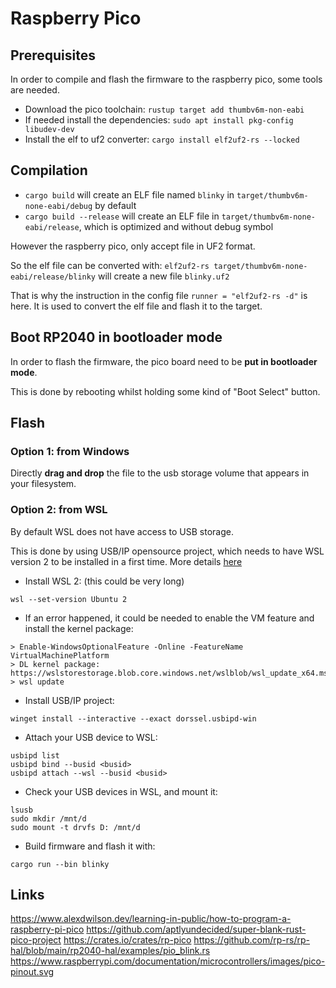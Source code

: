 # Raspberry Pico

## Prerequisites
In order to compile and flash the firmware to the raspberry pico, some tools are needed.

- Download the pico toolchain:
`rustup target add thumbv6m-non-eabi`
- If needed install the dependencies:
`sudo apt install pkg-config libudev-dev`
- Install the elf to uf2 converter:
`cargo install elf2uf2-rs --locked`

## Compilation
- `cargo build` will create an ELF file named `blinky` in `target/thumbv6m-none-eabi/debug` by default
- `cargo build --release` will create an ELF file in `target/thumbv6m-none-eabi/release`, which is optimized and without debug symbol

However the raspberry pico, only accept file in UF2 format.

So the elf file can be converted with: `elf2uf2-rs target/thumbv6m-none-eabi/release/blinky` will create a new file `blinky.uf2`

That is why the instruction in the config file `runner = "elf2uf2-rs -d"` is here. It is used to convert the elf file and flash it to the target.

## Boot RP2040 in bootloader mode
In order to flash the firmware, the pico board need to be **put in bootloader mode**.

This is done by rebooting whilst holding some kind of "Boot Select" button.

## Flash

### Option 1: from Windows
Directly **drag and drop** the file to the usb storage volume that appears in your filesystem.

### Option 2: from WSL
By default WSL does not have access to USB storage.

This is done by using USB/IP opensource project, which needs to have WSL version 2 to be installed in a first time. More details [here](https://learn.microsoft.com/en-us/windows/wsl/connect-usb)

- Install WSL 2: (this could be very long)
```shell
wsl --set-version Ubuntu 2
```
- If an error happened, it could be needed to enable the VM feature and install the kernel package:
```shell
> Enable-WindowsOptionalFeature -Online -FeatureName VirtualMachinePlatform
> DL kernel package: https://wslstorestorage.blob.core.windows.net/wslblob/wsl_update_x64.msi
> wsl update
```
- Install USB/IP project:
```shell
winget install --interactive --exact dorssel.usbipd-win
```
- Attach your USB device to WSL:
```shell
usbipd list
usbipd bind --busid <busid>
usbipd attach --wsl --busid <busid>
```
- Check your USB devices in WSL, and mount it:
```shell
lsusb
sudo mkdir /mnt/d
sudo mount -t drvfs D: /mnt/d
```
- Build firmware and flash it with:
```shell
cargo run --bin blinky
```

## Links

https://www.alexdwilson.dev/learning-in-public/how-to-program-a-raspberry-pi-pico
https://github.com/aptlyundecided/super-blank-rust-pico-project
https://crates.io/crates/rp-pico
https://github.com/rp-rs/rp-hal/blob/main/rp2040-hal/examples/pio_blink.rs
https://www.raspberrypi.com/documentation/microcontrollers/images/pico-pinout.svg